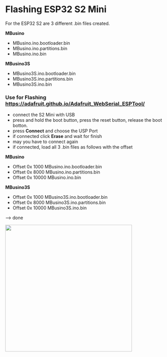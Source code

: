 # Flashing ESP32 S2 Mini

For the ESP32 S2 are 3 different .bin files created.

**MBusino**

* MBusino.ino.bootloader.bin
* MBusino.ino.partitions.bin
* MBusino.ino.bin 

**MBusino3S**

* MBusino3S.ino.bootloader.bin
* MBusino3S.ino.partitions.bin
* MBusino3S.ino.bin 

### Use for Flashing https://adafruit.github.io/Adafruit_WebSerial_ESPTool/

* connect the S2 Mini with USB
* press and hold the boot button, press the reset button, release the boot botton. 
* press **Connect** and choose the USP Port
* if connected click **Erase** and wait for finish
* may you have to connect again
* if connected, load all 3 .bin files as follows with the offset

**MBusino**

* Offset 0x 1000    MBusino.ino.bootloader.bin
* Offset 0x 8000    MBusino.ino.partitions.bin
* Offset 0x 10000    MBusino.ino.bin 

**MBusino3S**

* Offset 0x 1000    MBusino3S.ino.bootloader.bin
* Offset 0x 8000    MBusino3S.ino.partitions.bin
* Offset 0x 10000    MBusino3S.ino.bin 

--> done

<img src="https://github.com/Zeppelin500/MBusino/blob/main/pictures/AdafruitESPtool.png" width="400">



